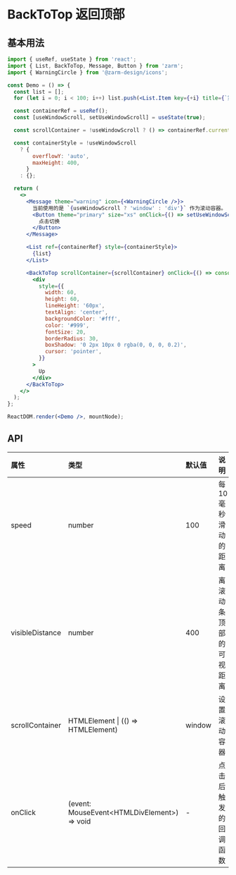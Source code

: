 # BackToTop 返回顶部

## 基本用法

```jsx
import { useRef, useState } from 'react';
import { List, BackToTop, Message, Button } from 'zarm';
import { WarningCircle } from '@zarm-design/icons';

const Demo = () => {
  const list = [];
  for (let i = 0; i < 100; i++) list.push(<List.Item key={+i} title={`第 ${i + 1} 行`} />);

  const containerRef = useRef();
  const [useWindowScroll, setUseWindowScroll] = useState(true);

  const scrollContainer = !useWindowScroll ? () => containerRef.current : null;

  const containerStyle = !useWindowScroll
    ? {
        overflowY: 'auto',
        maxHeight: 400,
      }
    : {};

  return (
    <>
      <Message theme="warning" icon={<WarningCircle />}>
        当前使用的是 `{useWindowScroll ? 'window' : 'div'}` 作为滚动容器。
        <Button theme="primary" size="xs" onClick={() => setUseWindowScroll(!useWindowScroll)}>
          点击切换
        </Button>
      </Message>

      <List ref={containerRef} style={containerStyle}>
        {list}
      </List>

      <BackToTop scrollContainer={scrollContainer} onClick={() => console.log('click back to top')}>
        <div
          style={{
            width: 60,
            height: 60,
            lineHeight: '60px',
            textAlign: 'center',
            backgroundColor: '#fff',
            color: '#999',
            fontSize: 20,
            borderRadius: 30,
            boxShadow: '0 2px 10px 0 rgba(0, 0, 0, 0.2)',
            cursor: 'pointer',
          }}
        >
          Up
        </div>
      </BackToTop>
    </>
  );
};

ReactDOM.render(<Demo />, mountNode);
```

## API

| 属性            | 类型                                          | 默认值 | 说明                   |
| :-------------- | :-------------------------------------------- | :----- | :--------------------- |
| speed           | number                                        | 100    | 每 10 毫秒滑动的距离   |
| visibleDistance | number                                        | 400    | 离滚动条顶部的可视距离 |
| scrollContainer | HTMLElement \| (() => HTMLElement)            | window | 设置滚动容器           |
| onClick         | (event: MouseEvent\<HTMLDivElement\>) => void | -      | 点击后触发的回调函数   |
